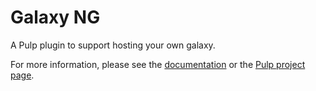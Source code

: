 # Galaxy NG

A Pulp plugin to support hosting your own galaxy.

For more information, please see the [documentation](docs/index.rst) or the [Pulp project page](https://pulpproject.org/).
